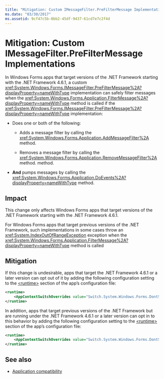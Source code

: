 ```yaml
---
title: "Mitigation: Custom IMessageFilter.PreFilterMessage Implementations"
ms.date: "03/30/2017"
ms.assetid: 9cf47c5b-0bb2-45df-9437-61cd7e7c2f4d
---
```

# Mitigation: Custom IMessageFilter.PreFilterMessage Implementations

In Windows Forms apps that target versions of the .NET Framework starting with the .NET Framework 4.6.1, a custom <xref:System.Windows.Forms.IMessageFilter.PreFilterMessage%2A?displayProperty=nameWithType> implementation can safely filter messages when the <xref:System.Windows.Forms.Application.FilterMessage%2A?displayProperty=nameWithType> method is called if the <xref:System.Windows.Forms.IMessageFilter.PreFilterMessage%2A?displayProperty=nameWithType> implementation:

- Does one or both of the following:

  - Adds a message filter by calling the <xref:System.Windows.Forms.Application.AddMessageFilter%2A> method.

  - Removes a message filter by calling the <xref:System.Windows.Forms.Application.RemoveMessageFilter%2A> method. method.

- **And** pumps messages by calling the <xref:System.Windows.Forms.Application.DoEvents%2A?displayProperty=nameWithType> method.

## Impact

This change only affects Windows Forms apps that target versions of the .NET Framework starting with the .NET Framework 4.6.1.

For Windows Forms apps that target previous versions of the .NET Framework, such implementations in some cases throw an <xref:System.IndexOutOfRangeException> exception when the <xref:System.Windows.Forms.Application.FilterMessage%2A?displayProperty=nameWithType> method is called

## Mitigation

If this change is undesirable, apps that target the .NET Framework 4.6.1 or a later version can opt out of it by adding the following configuration setting to the [\<runtime>](../configure-apps/file-schema/runtime/runtime-element.md) section of the app’s configuration file:

```xml
<runtime>
    <AppContextSwitchOverrides value="Switch.System.Windows.Forms.DontSupportReentrantFilterMessage=true" />
</runtime>
```

In addition, apps that target previous versions of the .NET Framework but are running under the .NET Framework 4.6.1 or a later version can opt in to this behavior by adding the following configuration setting to the [\<runtime>](../configure-apps/file-schema/runtime/runtime-element.md) section of the app’s configuration file:

```xml
<runtime>
    <AppContextSwitchOverrides value="Switch.System.Windows.Forms.DontSupportReentrantFilterMessage=false" />
</runtime>
```

## See also

- [Application compatibility](application-compatibility.md)
